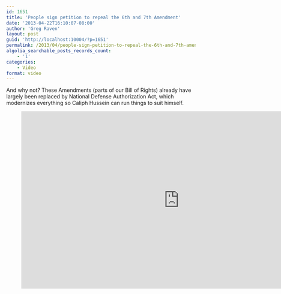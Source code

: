 ```yaml
---
id: 1651
title: 'People sign petition to repeal the 6th and 7th Amendment'
date: '2013-04-22T16:10:07-08:00'
author: 'Greg Raven'
layout: post
guid: 'http://localhost:10004/?p=1651'
permalink: /2013/04/people-sign-petition-to-repeal-the-6th-and-7th-amendment/
algolia_searchable_posts_records_count:
    - '1'
categories:
    - Video
format: video
---
```


And why not? These Amendments (parts of our Bill of Rights) already have largely been replaced by National Defense Authorization Act, which modernizes everything so Caliph Hussein can run things to suit himself.

<figure class="wp-block-embed-youtube wp-block-embed is-type-video is-provider-youtube wp-embed-aspect-16-9 wp-has-aspect-ratio"><div class="wp-block-embed__wrapper"><iframe allowfullscreen="" frameborder="0" height="473" loading="lazy" src="https://www.youtube.com/embed/ApskzEmCX9I?feature=oembed" width="840"></iframe></div></figure>
